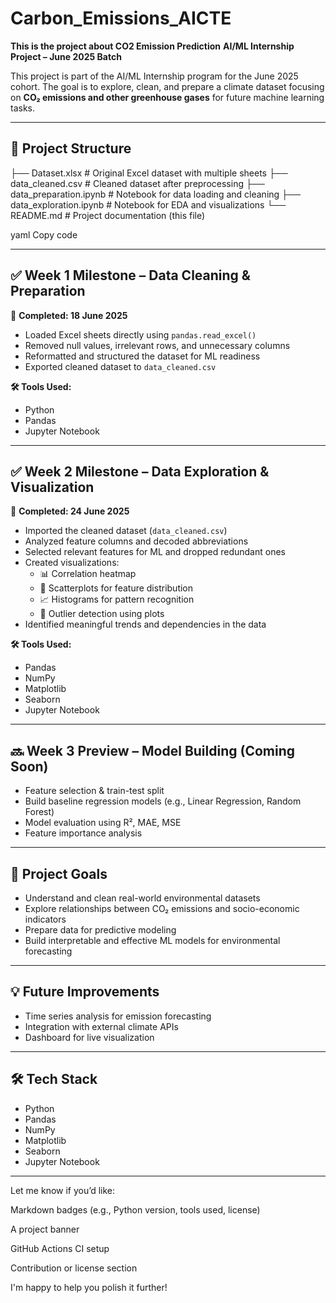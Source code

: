 # Carbon_Emissions_AICTE

**This is the project about CO2 Emission Prediction**
**AI/ML Internship Project – June 2025 Batch**

This project is part of the AI/ML Internship program for the June 2025 cohort. The goal is to explore, clean, and prepare a climate dataset focusing on **CO₂ emissions and other greenhouse gases** for future machine learning tasks.

---

## 📁 Project Structure

├── Dataset.xlsx # Original Excel dataset with multiple sheets
├── data_cleaned.csv # Cleaned dataset after preprocessing
├── data_preparation.ipynb # Notebook for data loading and cleaning
├── data_exploration.ipynb # Notebook for EDA and visualizations
└── README.md # Project documentation (this file)

yaml
Copy code

---

## ✅ Week 1 Milestone – Data Cleaning & Preparation  
📅 **Completed: 18 June 2025**

- Loaded Excel sheets directly using `pandas.read_excel()`
- Removed null values, irrelevant rows, and unnecessary columns
- Reformatted and structured the dataset for ML readiness
- Exported cleaned dataset to `data_cleaned.csv`

**🛠 Tools Used:**  
- Python  
- Pandas  
- Jupyter Notebook

---

## ✅ Week 2 Milestone – Data Exploration & Visualization  
📅 **Completed: 24 June 2025**

- Imported the cleaned dataset (`data_cleaned.csv`)
- Analyzed feature columns and decoded abbreviations
- Selected relevant features for ML and dropped redundant ones
- Created visualizations:
  - 📊 Correlation heatmap
  - 🧮 Scatterplots for feature distribution
  - 📈 Histograms for pattern recognition
  - 🚨 Outlier detection using plots
- Identified meaningful trends and dependencies in the data

**🛠 Tools Used:**  
- Pandas  
- NumPy  
- Matplotlib  
- Seaborn  
- Jupyter Notebook

---

## 🔜 Week 3 Preview – Model Building (Coming Soon)
- Feature selection & train-test split
- Build baseline regression models (e.g., Linear Regression, Random Forest)
- Model evaluation using R², MAE, MSE
- Feature importance analysis

---

## 📌 Project Goals

- Understand and clean real-world environmental datasets
- Explore relationships between CO₂ emissions and socio-economic indicators
- Prepare data for predictive modeling
- Build interpretable and effective ML models for environmental forecasting

---

## 💡 Future Improvements

- Time series analysis for emission forecasting  
- Integration with external climate APIs  
- Dashboard for live visualization  

---

## 🛠 Tech Stack

- Python  
- Pandas  
- NumPy  
- Matplotlib  
- Seaborn  
- Jupyter Notebook  

---

Let me know if you’d like:

Markdown badges (e.g., Python version, tools used, license)

A project banner

GitHub Actions CI setup

Contribution or license section

I'm happy to help you polish it further!







